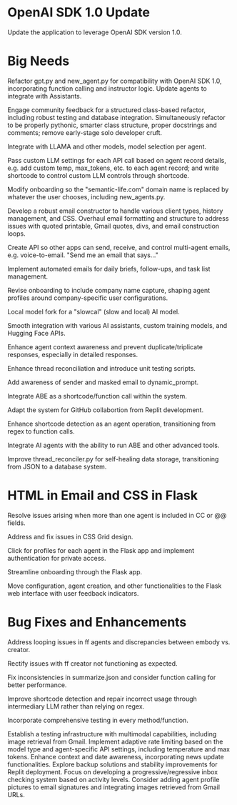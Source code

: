 # OpenAI SDK 1.0 Update
Update the application to leverage OpenAI SDK version 1.0.


# Big Needs 
Refactor gpt.py and new_agent.py for compatibility with OpenAI SDK 1.0, incorporating function calling and instructor logic. Update agents to integrate with Assistants. 

Engage community feedback for a structured class-based refactor, including robust testing and database integration. Simultaneously refactor to be properly pythonic, smarter class structure, proper docstrings and comments; remove early-stage solo developer cruft. 

Integrate with LLAMA and other models, model selection per agent. 

Pass custom LLM settings for each API call based on agent record details, e.g. add custom temp, max_tokens, etc. to each agent record; and write shortcode to control custom LLM controls through shortcode. 

Modify onboarding so the "semantic-life.com" domain name is replaced by whatever the user chooses, including new_agents.py. 

Develop a robust email constructor to handle various client types, history management, and CSS. Overhaul email formatting and structure to address issues with quoted printable, Gmail quotes, divs, and email construction loops. 

Create API so other apps can send, receive, and control multi-agent emails, e.g. voice-to-email. "Send me an email that says..."

Implement automated emails for daily briefs, follow-ups, and task list management.

Revise onboarding to include company name capture, shaping agent profiles around company-specific user configurations.

Local model fork for a "slowcal" (slow and local) AI model.

Smooth integration with various AI assistants, custom training models, and Hugging Face APIs.

Enhance agent context awareness and prevent duplicate/triplicate responses, especially in detailed responses.

Enhance thread reconciliation and introduce unit testing scripts.

Add awareness of sender and masked email to dynamic_prompt. 

Integrate ABE as a shortcode/function call within the system.

Adapt the system for GitHub collabortion from Replit development. 

Enhance shortcode detection as an agent operation, transitioning from regex to function calls.

Integrate AI agents with the ability to run ABE and other advanced tools.

Improve thread_reconciler.py for self-healing data storage, transitioning from JSON to a database system.

# HTML in Email and CSS in Flask 

Resolve issues arising when more than one agent is included in CC or @@ fields.

Address and fix issues in CSS Grid design.

Click for profiles for each agent in the Flask app and implement authentication for private access.

Streamline onboarding through the Flask app.



Move configuration, agent creation, and other functionalities to the Flask web interface with user feedback indicators.

# Bug Fixes and Enhancements

Address looping issues in ff agents and discrepancies between embody vs. creator.

Rectify issues with ff creator not functioning as expected.

Fix inconsistencies in summarize.json and consider function calling for better performance.

Improve shortcode detection and repair incorrect usage through intermediary LLM rather than relying on regex.




Incorporate comprehensive testing in every method/function.

Establish a testing infrastructure with multimodal capabilities, including image retrieval from Gmail.
Implement adaptive rate limiting based on the model type and agent-specific API settings, including temperature and max tokens.
Enhance context and date awareness, incorporating news update functionalities.
Explore backup solutions and stability improvements for Replit deployment.
Focus on developing a progressive/regressive inbox checking system based on activity levels.
Consider adding agent profile pictures to email signatures and integrating images retrieved from Gmail URLs.
